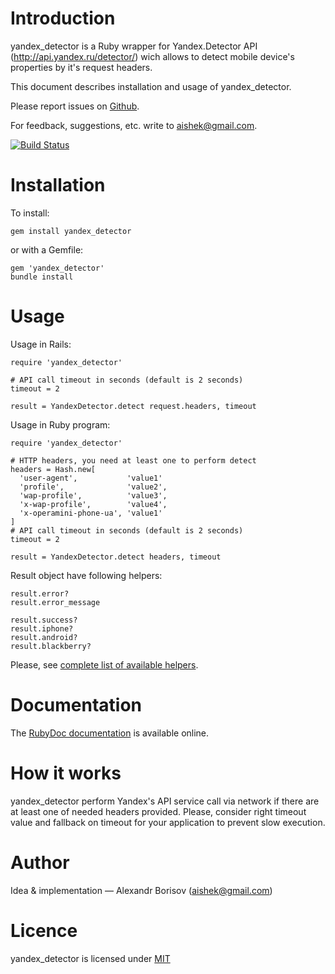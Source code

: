 # Introduction

yandex_detector is a Ruby wrapper for Yandex.Detector API (http://api.yandex.ru/detector/) wich allows to detect mobile device's properties by it's request headers.

This document describes installation and usage of yandex_detector.

Please report issues on [Github](https://github.com/aishek/yandex_detector/issues).

For feedback, suggestions, etc. write to <aishek@gmail.com>.

[![Build Status](https://secure.travis-ci.org/aishek/yandex_detector.png)](http://travis-ci.org/aishek/yandex_detector)

# Installation

To install:

    gem install yandex_detector

or with a Gemfile:

    gem 'yandex_detector'
    bundle install

# Usage

Usage in Rails:

    require 'yandex_detector'

    # API call timeout in seconds (default is 2 seconds)
    timeout = 2

    result = YandexDetector.detect request.headers, timeout

Usage in Ruby program:

    require 'yandex_detector'

    # HTTP headers, you need at least one to perform detect
    headers = Hash.new[
      'user-agent',           'value1'
      'profile',              'value2',
      'wap-profile',          'value3',
      'x-wap-profile',        'value4',
      'x-operamini-phone-ua', 'value1'
    ]
    # API call timeout in seconds (default is 2 seconds)
    timeout = 2

    result = YandexDetector.detect headers, timeout

Result object have following helpers:

    result.error?
    result.error_message
    
    result.success?
    result.iphone?
    result.android?
    result.blackberry?

Please, see [complete list of available helpers](http://rubydoc.info/github/aishek/yandex_detector/master/YandexDetector/Properties).

# Documentation

The [RubyDoc documentation](http://rubydoc.info/github/aishek/yandex_detector/master/frames) is available online.

# How it works

yandex_detector perform Yandex's API service call via network if there are at least one of needed headers provided. Please, consider right timeout value and fallback on timeout for your application to prevent slow execution.

# Author

Idea & implementation&nbsp;— Alexandr Borisov (<aishek@gmail.com>)

# Licence

yandex_detector is licensed under [MIT](https://github.com/afelix/csso/blob/master/MIT-LICENSE.txt)